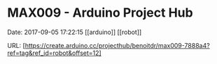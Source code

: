 # MAX009 - Arduino Project Hub

Date: 2017-09-05 17:22:15
[[arduino]] [[robot]]

URL: [https://create.arduino.cc/projecthub/benoitdr/max009-7888a4?ref=tag&ref_id=robot&offset=12]

